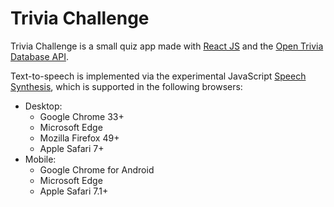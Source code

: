 # Trivia Challenge

Trivia Challenge is a small quiz app made with [React JS](https://reactjs.org/) and the [Open Trivia Database API](https://opentdb.com/api_config.php).

Text-to-speech is implemented via the experimental JavaScript [Speech Synthesis](https://developer.mozilla.org/en-US/docs/Web/API/Window/speechSynthesis), which is supported in the following browsers:

 - Desktop:
	 - Google Chrome 33+
	 - Microsoft Edge
	 - Mozilla Firefox 49+
	 - Apple Safari 7+
- Mobile:
	- Google Chrome for Android
	- Microsoft Edge
	- Apple Safari 7.1+

